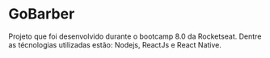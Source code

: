 # GoBarber
Projeto que foi desenvolvido durante o bootcamp 8.0 da Rocketseat.
Dentre as técnologias utilizadas estão: Nodejs, ReactJs e React Native.
